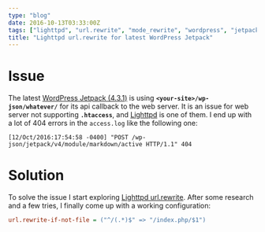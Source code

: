 ```yaml
---
type: "blog"
date: 2016-10-13T03:33:00Z
tags: ["lighttpd", "url.rewrite", "mode_rewrite", "wordpress", "jetpack", "mod_rewrite"]
title: "Lighttpd url.rewrite for latest WordPress Jetpack"
---
```

<!--more-->

# Issue

The latest [WordPress Jetpack (4.3.1)](https://wordpress.org/plugins/jetpack/) is using __`<your-site>/wp-json/whatever/`__ for its api callback to the web server. It is an issue for web server not supporting __`.htaccess`__, and [Lighttpd](https://redmine.lighttpd.net) is one of them. I end up with a lot of 404 errors in the `access.log` like the following one:

```log
[12/Oct/2016:17:54:58 -0400] "POST /wp-json/jetpack/v4/module/markdown/active HTTP/1.1" 404
```

# Solution

To solve the issue I start exploring [Lighttpd url.rewrite](https://redmine.lighttpd.net/projects/1/wiki/docs_modrewrite). After some research and a few tries, I finally come up with a working configuration:

```ini
url.rewrite-if-not-file = ("^/(.*)$" => "/index.php/$1")
```
